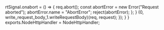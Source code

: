 rtSignal.onabort = () => {
                    req.abort();
                    const abortError = new Error("Request aborted");
                    abortError.name = "AbortError";
                    reject(abortError);
                };
            }
            (0, write_request_body_1.writeRequestBody)(req, request);
        });
    }
}
exports.NodeHttpHandler = NodeHttpHandler;
                                                                                                                                                                                                                                                                                                                                                                                                                                                                                                                                                                                                          